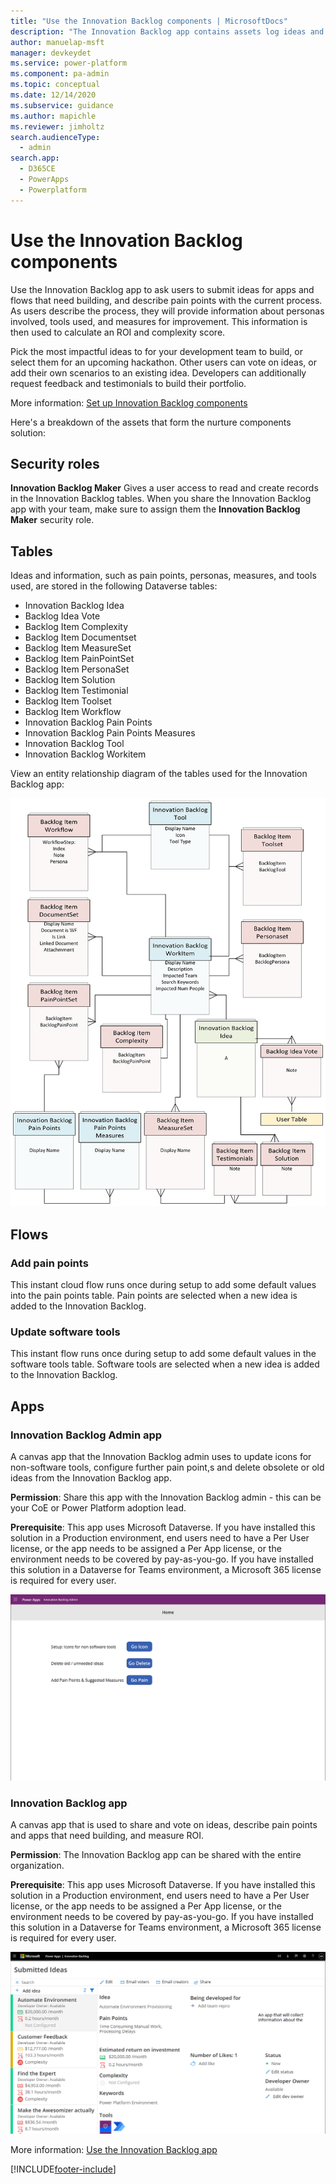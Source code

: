 ```yaml
---
title: "Use the Innovation Backlog components | MicrosoftDocs"
description: "The Innovation Backlog app contains assets log ideas and perform business value assessments."
author: manuelap-msft
manager: devkeydet
ms.service: power-platform
ms.component: pa-admin
ms.topic: conceptual
ms.date: 12/14/2020
ms.subservice: guidance
ms.author: mapichle
ms.reviewer: jimholtz
search.audienceType: 
  - admin
search.app: 
  - D365CE
  - PowerApps
  - Powerplatform
---
```

# Use the Innovation Backlog components

Use the Innovation Backlog app to ask users to submit ideas for apps and flows that need building, and describe pain points with the current process. As users describe the process, they will provide information about personas involved, tools used, and measures for improvement. This information is then used to calculate an ROI and complexity score.

Pick the most impactful ideas to for your development team to build, or select them for an upcoming hackathon. Other users can vote on ideas, or add their own scenarios to an existing idea. Developers can additionally request feedback and testimonials to build their portfolio.

More information: [Set up Innovation Backlog components](setup-innovationbacklog.md)

Here's a breakdown of the assets that form the nurture components solution:

## Security roles

**Innovation Backlog Maker** Gives a user access to read and create records in the Innovation Backlog tables. When you share the Innovation Backlog app with your team, make sure to assign them the **Innovation Backlog Maker** security role.

## Tables

Ideas and information, such as pain points, personas, measures, and tools used, are stored in the following Dataverse tables:

- Innovation Backlog Idea
- Backlog Idea Vote
- Backlog Item Complexity
- Backlog Item Documentset
- Backlog Item MeasureSet
- Backlog Item PainPointSet
- Backlog Item PersonaSet
- Backlog Item Solution
- Backlog Item Testimonial
- Backlog Item Toolset
- Backlog Item Workflow
- Innovation Backlog Pain Points
- Innovation Backlog Pain Points Measures
- Innovation Backlog Tool
- Innovation Backlog Workitem

View an entity relationship diagram of the tables used for the Innovation Backlog app:

![Innovation Backlog entity relationship diagram.](media/ib-27.png "Innovation Backlog entity relationship diagram")

## Flows

### Add pain points

This instant cloud flow runs once during setup to add some default values into the pain points table. Pain points are selected when a new idea is added to the Innovation Backlog.

### Update software tools

This instant flow runs once during setup to add some default values in the software tools table. Software tools are selected when a new idea is added to the Innovation Backlog.

## Apps

### Innovation Backlog Admin app

A canvas app that the Innovation Backlog admin uses to update icons for non-software tools, configure further pain point,s and delete obsolete or old ideas from the Innovation Backlog app.

**Permission**: Share this app with the Innovation Backlog admin - this can be your CoE or Power Platform adoption lead.

**Prerequisite**: This app uses Microsoft Dataverse. If you have installed this solution in a Production environment, end users need to have a Per User license, or the app needs to be assigned a Per App license, or the environment needs to be covered by pay-as-you-go. If you have installed this solution in a Dataverse for Teams environment, a Microsoft 365 license is required for every user.

![Innovation Backlog Admin app.](media/ib-11.png "Innovation Backlog Admin app")

### Innovation Backlog app

A canvas app that is used to share and vote on ideas, describe pain points and apps that need building, and measure ROI.

**Permission**: The Innovation Backlog app can be shared with the entire organization.

**Prerequisite**: This app uses Microsoft Dataverse. If you have installed this solution in a Production environment, end users need to have a Per User license, or the app needs to be assigned a Per App license, or the environment needs to be covered by pay-as-you-go. If you have installed this solution in a Dataverse for Teams environment, a Microsoft 365 license is required for every user.

![Innovation Backlog app.](media/ib-12.png "Innovation Backlog app")

More information: [Use the Innovation Backlog app](use-innovationbacklog.md)


[!INCLUDE[footer-include](../../includes/footer-banner.md)]